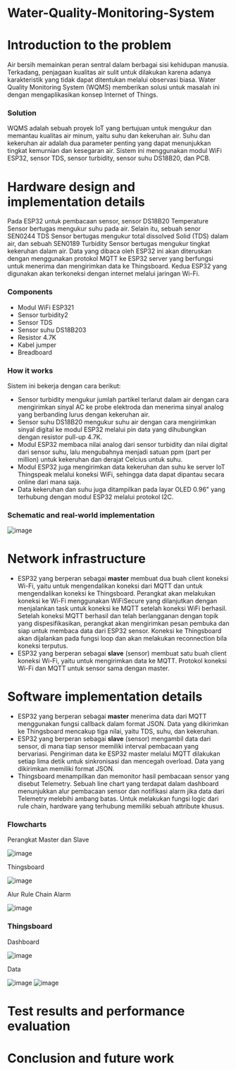 # Water-Quality-Monitoring-System

# Introduction to the problem
Air bersih memainkan peran sentral dalam berbagai sisi kehidupan manusia. Terkadang, penjagaan kualitas air sulit untuk dilakukan karena adanya karakteristik yang tidak dapat ditentukan melalui observasi biasa. Water Quality Monitoring System (WQMS) memberikan solusi untuk masalah ini dengan mengaplikasikan konsep Internet of Things.

### Solution
WQMS adalah sebuah proyek IoT yang bertujuan untuk mengukur dan memantau kualitas air minum, yaitu suhu dan kekeruhan air. Suhu dan kekeruhan air adalah dua parameter penting yang dapat menunjukkan tingkat kemurnian dan kesegaran air. Sistem ini menggunakan modul WiFi ESP32, sensor TDS, sensor turbidity, sensor suhu DS18B20, dan PCB.

# Hardware design and implementation details
Pada ESP32 untuk pembacaan sensor, sensor DS18B20 Temperature Sensor bertugas mengukur suhu pada air. Selain itu, sebuah senor SEN0244 TDS Sensor bertugas mengukur total dissolved Solid (TDS) dalam air, dan sebuah SEN0189 Turbidity Sensor bertugas mengukur tingkat kekeruhan dalam air. Data yang dibaca oleh ESP32 ini akan diteruskan dengan menggunakan protokol MQTT ke ESP32 server yang berfungsi untuk menerima dan mengirimkan data ke Thingsboard. Kedua ESP32 yang digunakan akan terkoneksi dengan internet melalui jaringan Wi-Fi. 

### Components
* Modul WiFi ESP321
* Sensor turbidity2
* Sensor TDS
* Sensor suhu DS18B203
* Resistor 4.7K
* Kabel jumper
* Breadboard

### How it works
Sistem ini bekerja dengan cara berikut:
* Sensor turbidity mengukur jumlah partikel terlarut dalam air dengan cara mengirimkan sinyal AC ke probe elektroda dan menerima sinyal analog yang berbanding lurus dengan kekeruhan air.
* Sensor suhu DS18B20 mengukur suhu air dengan cara mengirimkan sinyal digital ke modul ESP32 melalui pin data yang dihubungkan dengan resistor pull-up 4.7K.
* Modul ESP32 membaca nilai analog dari sensor turbidity dan nilai digital dari sensor suhu, lalu mengubahnya menjadi satuan ppm (part per million) untuk kekeruhan dan derajat Celcius untuk suhu.
* Modul ESP32 juga mengirimkan data kekeruhan dan suhu ke server IoT Thingspeak melalui koneksi WiFi, sehingga data dapat dipantau secara online dari mana saja.
* Data kekeruhan dan suhu juga ditampilkan pada layar OLED 0.96" yang terhubung dengan modul ESP32 melalui protokol I2C.

### Schematic and real-world implementation
![image](https://github.com/frrp16/Water-Quality-Monitoring-System/assets/91055987/573d1974-b6d6-48b8-b6cb-59784f468900)


# Network infrastructure
* ESP32 yang berperan sebagai **master** membuat dua buah client koneksi Wi-Fi, yaitu untuk mengendalikan koneksi dari MQTT dan untuk mengendalikan koneksi ke Thingsboard. Perangkat akan melakukan koneksi ke Wi-Fi menggunakan WiFiSecure yang dilanjutkan dengan menjalankan task untuk koneksi ke MQTT setelah koneksi WiFi berhasil. Setelah koneksi MQTT berhasil dan telah berlangganan dengan topik yang dispesifikasikan, perangkat akan mengirimkan pesan pembuka dan siap untuk membaca data dari ESP32 sensor. Koneksi ke Thingsboard akan dijalankan pada fungsi loop dan akan melakukan reconnection bila koneksi terputus.
* ESP32 yang berperan sebagai **slave** (sensor) membuat satu buah client koneksi Wi-Fi, yaitu untuk mengirimkan data ke MQTT. Protokol koneksi Wi-Fi dan MQTT untuk sensor sama dengan master.

# Software implementation details
* ESP32 yang berperan sebagai **master** menerima data dari MQTT menggunakan fungsi callback dalam format JSON. Data yang dikirimkan ke Thingsboard mencakup tiga nilai, yaitu TDS, suhu, dan kekeruhan.
* ESP32 yang berperan sebagai **slave** (sensor) mengambil data dari sensor, di mana tiap sensor memiliki interval pembacaan yang bervariasi. Pengiriman data ke ESP32 master melalui MQTT dilakukan setiap lima detik untuk sinkronisasi dan mencegah overload. Data yang dikirimkan memiliki format JSON.
* Thingsboard menampilkan dan memonitor hasil pembacaan sensor yang disebut Telemetry. Sebuah line chart yang terdapat dalam dashboard menunjukkan alur pembacaan sensor dan notifikasi alarm jika data dari Telemetry melebihi ambang batas. Untuk melakukan fungsi logic dari rule chain, hardware yang terhubung memiliki sebuah attribute khusus.

### Flowcharts
Perangkat Master dan Slave

![image](https://github.com/frrp16/Water-Quality-Monitoring-System/assets/91055987/08c2e9d3-602c-4fee-a747-6eff645cce32)

Thingsboard

![image](https://github.com/frrp16/Water-Quality-Monitoring-System/assets/91055987/8e577322-81a4-41f2-adf7-05ce3d337029)

Alur Rule Chain Alarm

![image](https://github.com/frrp16/Water-Quality-Monitoring-System/assets/91055987/5433e66f-4497-495d-b5bf-9e00ffbfb325)

### Thingsboard
Dashboard

![image](https://github.com/frrp16/Water-Quality-Monitoring-System/assets/91055987/bcdd67d4-7c30-4a8f-85ec-cbec72133cc5)

Data

![image](https://github.com/frrp16/Water-Quality-Monitoring-System/assets/91055987/a0e25583-9e09-493d-a0be-8e52d91560f6)
![image](https://github.com/frrp16/Water-Quality-Monitoring-System/assets/91055987/7b908544-10cd-4eb0-917b-90f5884d8719)

# Test results and performance evaluation

# Conclusion and future work

